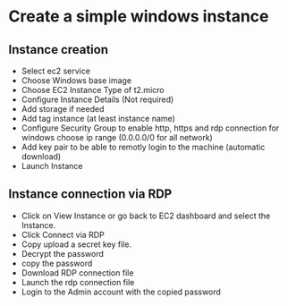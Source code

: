 # Create a simple windows instance

## Instance creation

- Select ec2 service
- Choose Windows base image
- Choose EC2 Instance Type of t2.micro
- Configure Instance Details (Not required)
- Add storage if needed
- Add tag instance (at least instance name)
- Configure Security Group to enable http, https and rdp connection for windows choose ip range (0.0.0.0/0 for all network)
- Add key pair to be able to remotly login to the machine (automatic download)
- Launch Instance

## Instance connection via RDP
- Click on View Instance or go back to EC2 dashboard and select the Instance. 
- Click Connect via RDP
- Copy upload a secret key file.
- Decrypt the password
- copy the password
- Download RDP connection file
- Launch the rdp connection file
- Login to the Admin account with the copied password